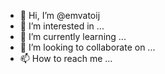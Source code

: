 - 👋 Hi, I’m @emvatoij
- 👀 I’m interested in ...
- 🌱 I’m currently learning ...
- 💞️ I’m looking to collaborate on ...
- 📫 How to reach me ...

<!---
emvatoij/emvatoij is a ✨ special ✨ repository because its `README.md` (this file) appears on your GitHub profile.
You can click the Preview link to take a look at your changes.
TRANG SỨC EM VÀ TÔI Trao trọn niềm tin - Đồng hành cùng bạn TRANG SỨC EM VÀ TÔI - Đồng hành cùng bạn. Thương hiệu bán trang sức với hàng chục nghìn sản phẩm trang sức dành cho Nam và Nữ, Nhẫn, Dây chuyền, Mặt dây, Vòng tay, Lắc tay, Lắc chân, Kiềng, Hoa tai, Nhẫn cưới, Nhẫn nam, Nhẫn Nữ, Đá quý Ruby, Sapphire, Emerald, Diamond, Peridot, mang lại cho bạn thoải mái sở hữu những bộ trang sức cao cấp hàng hiệu. Trang Sức phù hợp làm quà tặng rất được ưa chuộng. CÔNG TY TNHH TRANG SỨC EM VÀ TÔI Thời gian mở cửa: 8:00-20:00 (T2-CN) Hotline: 0913951535 E-mail: info@trangsucvn.com Địa chỉ: Số 9 Hàng Chuối,Q Hai Bà Trưng, Hà Nội Website: https://trangsucvn.com/ 
--->
